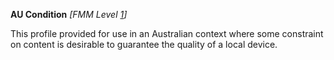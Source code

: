 **AU Condition** *[FMM Level [1](guidance.html)]*

This profile provided for use in an Australian context where some constraint on content is desirable to guarantee the quality of a local device. 


